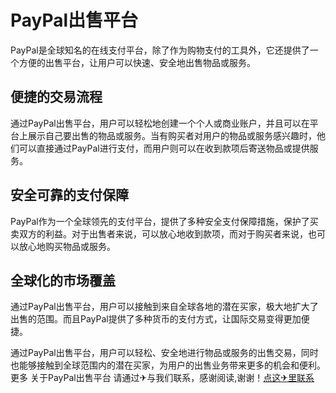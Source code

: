 # PayPal出售平台

PayPal是全球知名的在线支付平台，除了作为购物支付的工具外，它还提供了一个方便的出售平台，让用户可以快速、安全地出售物品或服务。

## 便捷的交易流程

通过PayPal出售平台，用户可以轻松地创建一个个人或商业账户，并且可以在平台上展示自己要出售的物品或服务。当有购买者对用户的物品或服务感兴趣时，他们可以直接通过PayPal进行支付，而用户则可以在收到款项后寄送物品或提供服务。

## 安全可靠的支付保障

PayPal作为一个全球领先的支付平台，提供了多种安全支付保障措施，保护了买卖双方的利益。对于出售者来说，可以放心地收到款项，而对于购买者来说，也可以放心地购买物品或服务。

## 全球化的市场覆盖

通过PayPal出售平台，用户可以接触到来自全球各地的潜在买家，极大地扩大了出售的范围。而且PayPal提供了多种货币的支付方式，让国际交易变得更加便捷。

通过PayPal出售平台，用户可以轻松、安全地进行物品或服务的出售交易，同时也能够接触到全球范围内的潜在买家，为用户的出售业务带来更多的机会和便利。更多 关于PayPal出售平台 请通过✈与我们联系，感谢阅读,谢谢！[点这✈里联系](https://w.k02.cc)